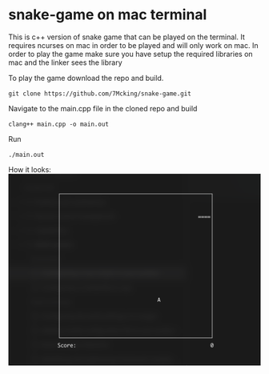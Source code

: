 # snake-game on mac terminal

This is c++ version of snake game that can be played on the terminal. It requires ncurses on mac in order to be played and will only work on mac. In order to play the game make sure you have setup the required libraries on mac
and the linker sees the library

To play the game download the repo and build.

```
git clone https://github.com/7Mcking/snake-game.git
```

Navigate to the main.cpp file in the cloned repo and build 


```
clang++ main.cpp -o main.out
```
Run
```
./main.out
```

How it looks:
![Snake Game](https://github.com/7Mcking/snake-game/blob/main/Screenshot%202023-08-27%20at%2013.00.38.png)


